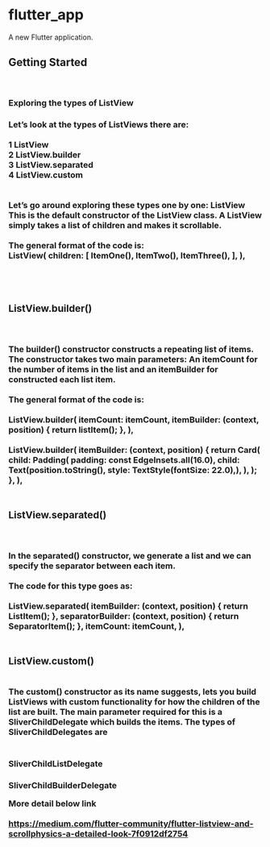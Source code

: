 # flutter_app

A new Flutter application.

## Getting Started
<br>
<h3>Exploring the types of ListView<h3>
  Let’s look at the types of ListViews there are:
  <br><br>
 1 ListView <br>
 2 ListView.builder<br>
 3 ListView.separated<br>
 4 ListView.custom<br>
  <br><br>
  Let’s go around exploring these types one by one:
ListView
This is the default constructor of the ListView class. A ListView simply takes a list of children and makes it scrollable.
  <br><br>
  The general format of the code is:
  <br>
  ListView(
  children: <Widget>[
    ItemOne(),
    ItemTwo(),
    ItemThree(),
  ],
),
  
  <br><br>
  
 <h3> ListView.builder() </h3>
 <br><br>
The builder() constructor constructs a repeating list of items. The constructor takes two main parameters: An itemCount for the number of items in the list and an itemBuilder for constructed each list item.
<br><br>
The general format of the code is:
<br><br>
ListView.builder(
  itemCount: itemCount,
  itemBuilder: (context, position) {
    return listItem();
  },
),
<br><br>
ListView.builder(
  itemBuilder: (context, position) {
    return Card(
      child: Padding(
        padding: const EdgeInsets.all(16.0),
        child: Text(position.toString(), style: TextStyle(fontSize: 22.0),),
      ),
    );
  },
),
<br><br>
<h3>ListView.separated()</h3>
<br><br>
In the separated() constructor, we generate a list and we can specify the separator between each item.
<br><br>
The code for this type goes as:
<br><br>
ListView.separated(
      itemBuilder: (context, position) {
        return ListItem();
      },
      separatorBuilder: (context, position) {
        return SeparatorItem();
      },
      itemCount: itemCount,
),
<br><br>
<h3>ListView.custom()</h3>
<br>
The custom() constructor as its name suggests, lets you build ListViews with custom functionality for how the children of the list are built. The main parameter required for this is a SliverChildDelegate which builds the items. The types of SliverChildDelegates are
<br><br>
  <h4>SliverChildListDelegate<h4>
  <h4>SliverChildBuilderDelegate </4>
  
  More detail below link
  <br><br>
  https://medium.com/flutter-community/flutter-listview-and-scrollphysics-a-detailed-look-7f0912df2754
  
